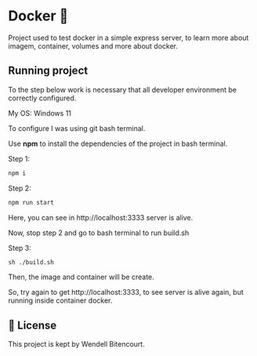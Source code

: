 # Docker 🎡

Project used to test docker in a simple express server, to learn more about imagem, container, volumes and more about docker.

## Running project

To the step below work is necessary that all developer environment be correctly configured.

My OS: Windows 11

To configure I was using git bash terminal.

Use **npm** to install the dependencies of the project in bash terminal.

Step 1:

```cl
npm i
```

Step 2:

```cl
npm run start
```

Here, you can see in http://localhost:3333 server is alive.

Now, stop step 2 and go to bash terminal to run build.sh

Step 3:

```cl
sh ./build.sh
```

Then, the image and container will be create.

So, try again to get http://localhost:3333, to see server is alive again, but running inside container docker.

## 📄 License

This project is kept by Wendell Bitencourt.

<br />
